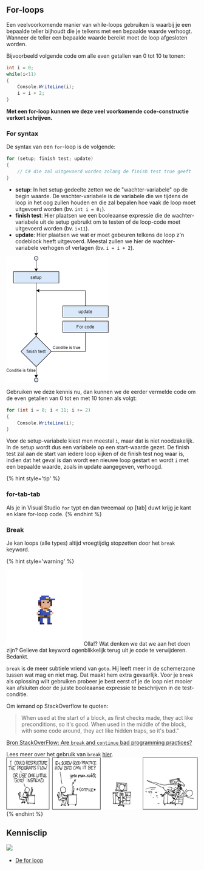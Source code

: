 ## For-loops

Een veelvoorkomende manier van while-loops gebruiken is waarbij je een bepaalde teller bijhoudt die je telkens met een bepaalde waarde verhoogt. Wanneer de teller een bepaalde waarde bereikt moet de loop afgesloten worden.

Bijvoorbeeld volgende code om alle even getallen van 0 tot 10 te tonen:

```csharp
int i = 0;
while(i<11)
{
    Console.WriteLine(i);
    i = i + 2;
}
```

**Met een for-loop kunnen we deze veel voorkomende code-constructie verkort schrijven.**

### For syntax

De syntax van een ``for``-loop is de volgende:
```csharp
for (setup; finish test; update)
{
    // C# die zal uitgevoerd worden zolang de finish test true geeft
}
```
* **setup**: In het setup gedeelte zetten we de "wachter-variabele" op de begin waarde. De wachter-variabele is de variabele die we tijdens de loop in het oog zullen houden en die zal bepalen hoe vaak de loop moet uitgevoerd worden (bv. ``int i = 0;``).
* **finish test**: Hier plaatsen we een booleaanse expressie die de wachter-variabele uit de setup gebruikt om te testen of de loop-code moet uitgevoerd worden (bv. ``i<11``).
* **update**: Hier plaatsen we wat er moet gebeuren telkens de loop z'n codeblock heeft uitgevoerd. Meestal zullen we hier de wachter-variabele verhogen of verlagen (bv. ``i = i + 2``).

![For flowchart](../assets/3_loops/for.png)
 
Gebruiken we deze kennis nu, dan kunnen we de eerder vermelde code om de even getallen van 0 tot en met 10 tonen als volgt:

```csharp
for (int i = 0; i < 11; i += 2)
{
    Console.WriteLine(i);
}
```
Voor de setup-variabele kiest men meestal ``i``, maar dat is niet noodzakelijk. In de setup wordt dus een variabele op een start-waarde gezet. De finish test zal aan de start van iedere loop kijken of de finish test nog waar is, indien dat het geval is dan wordt een nieuwe loop gestart en wordt ``i`` met een bepaalde waarde, zoals in update aangegeven, verhoogd.


{% hint style='tip' %}
### for-tab-tab
Als je in Visual Studio ``for`` typt en dan tweemaal op [tab] duwt krijg je  kant en klare for-loop code.
{% endhint %}

### Break
Je kan loops (alle types) altijd vroegtijdig stopzetten door het ``break`` keyword. 

{% hint style='warning' %}
<!--- {height:50%} --->
![](../assets/gotopolice.png)
Olla!? Wat denken we dat we aan het doen zijn? Gelieve dat keyword ogenblikkelijk terug uit je code te verwijderen. Bedankt. 

``break`` is de meer subtiele vriend van ``goto``. Hij leeft meer in de schemerzone tussen wat mag en niet mag. Dat maakt hem extra gevaarlijk. Voor je ``break`` als oplossing wilt gebruiken probeer je best eerst of je de loop niet mooier kan afsluiten door de juiste booleaanse expressie te beschrijven in de test-conditie.

Om iemand op StackOverflow te quoten: 
>When used at the start of a block, as first checks made, they act like preconditions, so it's good.
>When used in the middle of the block, with some code around, they act like hidden traps, so it's bad."

[Bron StackOverFlow: Are `break` and `continue` bad programming practices? ](https://softwareengineering.stackexchange.com/questions/58237/are-break-and-continue-bad-programming-practices)

Lees meer over het gebruik van ``break`` [hier](https://www.dotnetperls.com/break).
![Bron xkcd.com](../assets/3_loops/gotobad.png)
{% endhint %}


<!---NOBOOKSTART--->
## Kennisclip

![](../assets/infoclip.png)

* [De for loop](https://ap.cloud.panopto.eu/Panopto/Pages/Viewer.aspx?id=2df9d5bb-ecc8-489b-a1d4-a99800b79a5c)
<!---NOBOOKEND--->
